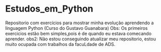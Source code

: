 # Estudos_em_Python
Repositorio com exercícios para mostrar minha evolução aprendendo a linguagem Python (Curso do Gustavo Guanabara)
Obs: Os primeiros exercicios estão bem simples,pois é de quando eu estava comecando aprender. 
obs2: Não estou conseguindo atualizar meu repositorio, estou muito ocupada com trabalhos da facuLdade de ADS.
